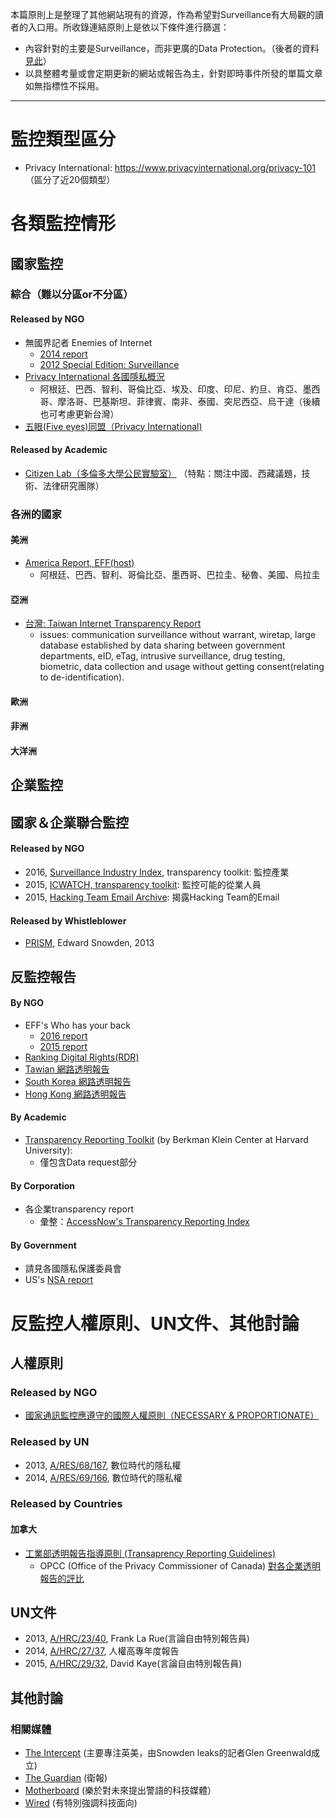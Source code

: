 本篇原則上是整理了其他網站現有的資源，作為希望對Surveillance有大局觀的讀者的入口用。所收錄連結原則上是依以下條件進行篩選：
- 內容針對的主要是Surveillance，而非更廣的Data Protection。（後者的資料[見此](https://github.com/hmsyuan/RtP/blob/master/Protection.md)）
- 以具整體考量或會定期更新的網站或報告為主，針對即時事件所發的單篇文章如無指標性不採用。


---

# 監控類型區分
- Privacy International: https://www.privacyinternational.org/privacy-101 （區分了近20個類型）
# 各類監控情形

## 國家監控
### 綜合（難以分區or不分區）
#### Released by NGO
- 無國界記者 Enemies of Internet
    - [2014 report](http://12mars.rsf.org/2014-en/)
    - [2012 Special Edition: Surveillance](http://surveillance.rsf.org/en/)
- [Privacy International 各國隱私概況](https://www.privacyinternational.org/reports/state-of-privacy)
	- 阿根廷、巴西、智利、哥倫比亞、埃及、印度、印尼、約旦、肯亞、墨西哥、摩洛哥、巴基斯坦、菲律賓、南非、泰國、突尼西亞、烏干達（後續也可考慮更新台灣）
- [五眼(Five eyes)同盟（Privacy International)](https://www.privacyinternational.org/node/51)
#### Released by Academic
- [Citizen Lab（多倫多大學公民實驗室）](http://citizenlab.org/) （特點：關注中國、西藏議題，技術、法律研究團隊）

### 各洲的國家

#### 美洲
- [America Report, EFF(host)](https://necessaryandproportionate.org/americas-reports)
	- 阿根廷、巴西、智利、哥倫比亞、墨西哥、巴拉圭、秘魯、美國、烏拉圭
#### 亞洲
- [台灣: Taiwan Internet Transparency Report](https://www.tahr.org.tw/transparency/)
    - issues: communication surveillance without warrant, wiretap, large database established by data sharing between government departments, eID, eTag, intrusive surveillance, drug testing, biometric, data collection and usage without getting consent(relating to de-identification).

#### 歐洲

#### 非洲

#### 大洋洲


## 企業監控



## 國家＆企業聯合監控
#### Released by NGO
- 2016, [Surveillance Industry Index]( https://sii.transparencytoolkit.org/), transparency toolkit: 監控產業
- 2015, [ICWATCH, transparency toolkit](https://transparencytoolkit.org/icwatch/): 監控可能的從業人員
- 2015, [Hacking Team Email Archive]( https://transparencytoolkit.org/hacking-team-email-archive/): 揭露Hacking Team的Email

#### Released by Whistleblower
- [PRISM](https://nsa.gov1.info/dni/prism.html), Edward Snowden, 2013
## 反監控報告

#### By NGO
- EFF's Who has your back
    - [2016 report](https://www.eff.org/who-has-your-back-2016 ) 
    - [2015 report](https://www.eff.org/who-has-your-back-government-data-requests-2015)
- [Ranking Digital Rights(RDR)](https://rankingdigitalrights.org/)	
- [Tawian 網路透明報告](http://transparency.tahr.org.tw/TITR_Report_2015.pdf)
- [South Korea 網路透明報告](http://transparency.kr/?ckattempt=1)
- [Hong Kong 網路透明報告](http://transparency.jmsc.hku.hk/)

#### By Academic
- [Transparency Reporting Toolkit](https://cyber.harvard.edu/publications/2016/transparency_memos) (by Berkman Klein Center at Harvard University): 
   - 僅包含Data request部分

#### By Corporation
- 各企業transparency report
    - 彙整：[AccessNow's Transparency Reporting Index](https://www.accessnow.org/transparency-reporting-index/ )

#### By Government
- 請見各國隱私保護委員會
- US's [NSA report](https://www.nsa.gov/about/civil-liberties/reports/)

# 反監控人權原則、UN文件、其他討論

## 人權原則

### Released by NGO
- [國家通訊監控應遵守的國際人權原則（NECESSARY & PROPORTIONATE）](https://necessaryandproportionate.org/)
### Released by UN
- 2013, [A/RES/68/167](http://www.un.org/en/ga/search/view_doc.asp?symbol=A/RES/68/167), 數位時代的隱私權
- 2014, [A/RES/69/166](http://www.un.org/en/ga/search/view_doc.asp?symbol=A/RES/69/166), 數位時代的隱私權 

### Released by Countries
#### 加拿大
- [工業部透明報告指導原則 (Transaprency Reporting Guidelines)](http://www.ic.gc.ca/eic/site/smt-gst.nsf/eng/sf11057.html)
    - OPCC (Office of the Privacy Commissioner of Canada) [對各企業透明報告的評比](https://www.priv.gc.ca/en/opc-actions-and-decisions/research/explore-privacy-research/2015/transp_201506/)

## UN文件
- 2013, [A/HRC/23/40](http://www.ohchr.org/Documents/HRBodies/HRCouncil/RegularSession/Session23/A.HRC.23.40_EN.pdf), Frank La Rue(言論自由特別報告員)
- 2014, [A/HRC/27/37](http://www.ohchr.org/EN/HRBodies/HRC/RegularSessions/Session27/Documents/A.HRC.27.37_en.pdf), 人權高專年度報告
- 2015, [A/HRC/29/32](http://ap.ohchr.org/documents/dpage_e.aspx?si=A/HRC/29/32), David Kaye(言論自由特別報告員)



## 其他討論
### 相關媒體
- [The Intercept](https://theintercept.com/) (主要專注英美，由Snowden leaks的記者Glen Greenwald成立)
- [The Guardian](https://www.theguardian.com/international) (衛報)
- [Motherboard](https://motherboard.vice.com/en_us) (樂於對未來提出警語的科技媒體）
- [Wired](https://www.wired.com/) (有特別強調科技面向)
